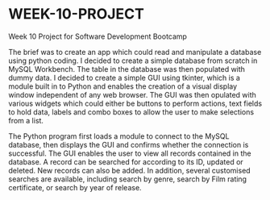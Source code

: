 # WEEK-10-PROJECT
Week 10 Project for Software Development Bootcamp

The brief was to create an app which could read and manipulate a database using python coding.
I decided to create a simple database from scratch in MySQL Workbench.
The table in the database was then populated with dummy data.
I decided to create a simple GUI using tkinter, which is a module built in to Python
and enables the creation of a visual display window independent of any web browser.
The GUI was then opulated with various widgets which could either be buttons
to perform actions, text fields to hold data, labels and combo boxes to allow
the user to make selections from a list.

The Python program first loads a module to connect to the MySQL database,
then displays the GUI and confirms whether the connection is successful.
The GUI enables the user to view all records contained in the database.
A record can be searched for according to its ID, updated or deleted.
New records can also be added.
In addition, several customised searches are available, including search by genre,
search by Film rating certificate, or search by year of release.
